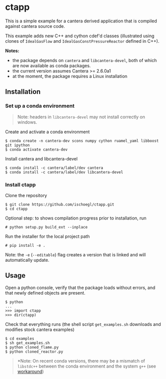 # ctapp

This is a simple example for a cantera derived application that is compiled
against cantera source code.

This example adds new C++ and cython cdef'd classes (illustrated using clones of
`IdealGasFlow` and `IdealGasConstPressureReactor` defined in C++).

__Notes:__
 * the package depends on `cantera` and `libcantera-devel`, both of which
are now available as conda packages.
 * the current version assumes Cantera >= 2.6.0a1
 * at the moment, the package requires a Linux installation

## Installation

### Set up a conda environment

> Note: headers in `libcantera-devel` may not install correctly on windows.

Create and activate a conda environment

```
$ conda create -n cantera-dev scons numpy cython ruamel_yaml libboost git ipython
$ conda activate cantera-dev
```

Install cantera and libcantera-devel

```
$ conda install -c cantera/label/dev cantera
$ conda install -c cantera/label/dev libcantera-devel
```

### Install ctapp

Clone the repository

```
$ git clone https://github.com/ischoegl/ctapp.git
$ cd ctapp
```

Optional step: to shows compilation progress prior to installation, run

```
# python setup.py build_ext --inplace
```

Run the installer for the local project path

```
# pip install -e .
```

Note: the `-e` (`--editable`) flag creates a version that is linked and will
automatically update.

## Usage

Open a python console, verify that the package loads without errors, and that
newly defined objects are present.

```
$ python
...
>>> import ctapp
>>> dir(ctapp)
```

Check that everything runs (the shell script `get_examples.sh` downloads and
modifies stock cantera examples)

```
$ cd examples
$ sh get_examples.sh
$ python cloned_flame.py
$ python cloned_reactor.py
```

> *Note: On recent conda versions, there may be a mismatch of `libstdc++` between
> the conda environment and the system `g++` (see
> [workaround](https://github.com/stan-dev/pystan/issues/294#issuecomment-878292636))